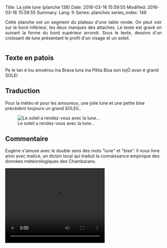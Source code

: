 Title: La jolie lune (planche 138)
Date: 2016-03-16 15:59:55
Modified: 2016-03-16 15:59:55
Summary: 
Lang: fr
Series: planches
series_index: 146

<p style="text-align:justify;">Cette planche est un segment du plateau d'une table ronde. On peut voir sur le bord inférieur, les deux marques des attaches. Le texte est gravé en suivant la forme du bord supérieur arrondi. Sous le texte, dessins d'un croissant de lune présentant le profil d'un visage et un soleil.</p>

<figure class="image-block" style="float: center;">
  <img alt="" src="{static}/images/planche_138.png">
  <figcaption style="max-width: 709px"></figcaption>
</figure>


## Texte en patois
Pe le tan é lou amoérou ina Brava luna ina Pitita Bisa son tojÒ avan é grand SOLEI


## Traduction
Pour la météo et pour les amoureux, une jolie lune et une petite bise précédent toujours un grand SOLEIL.


<figure class="image-block" style="float: center;">
  <img alt="Le soleil a rendez-vous avec la lune..." src="{static}/images/planche_138_detail_dessin.png">
  <figcaption style="max-width: 302px">Le soleil a rendez-vous avec la lune...</figcaption>
</figure>


## Commentaire
Eugène s'amuse avec le double sens des mots "lune" et "bise". Il nous livre ainsi avec malice, un dicton local qui traduit la connaissance empirique des données météorologiques des Chambarans.



<video width="320" height="240" controls>
  <source src="https://d1njpgd0ygatdn.cloudfront.net/video_138.mp4" type="video/mp4">
</video>

